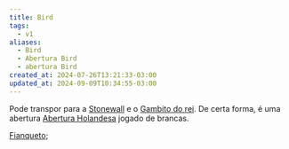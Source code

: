 ```yaml
---
title: Bird
tags:
  - v1
aliases:
  - Bird
  - Abertura Bird
  - abertura Bird
created_at: 2024-07-26T13:21:33-03:00
updated_at: 2024-09-09T10:34:55-03:00
---
```


Pode transpor para a [Stonewall](../../../../ideias/2024/07/12/Xadrez_Stonewall.md) e o [Gambito do rei](../../../../atomos/2024/07/26/Xadrez_Gambito_do_rei.md). De certa forma, é uma abertura [Abertura Holandesa](../../../../ideias/2024/07/12/Xadrez_Abertura_Holandesa.md) jogado de brancas. 

[Fianqueto](../../../../sementes/2024/07/01/Xadrez_Fianqueto.md);